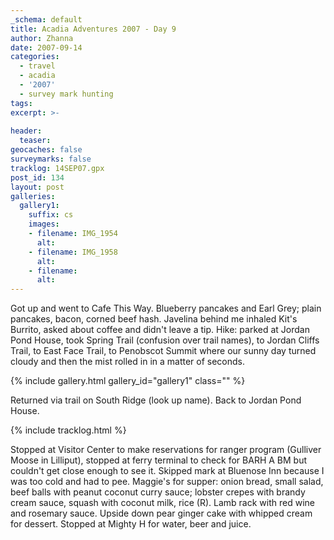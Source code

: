 ```yaml
---
_schema: default
title: Acadia Adventures 2007 - Day 9
author: Zhanna
date: 2007-09-14
categories:
  - travel
  - acadia
  - '2007'
  - survey mark hunting
tags:
excerpt: >- 
  
header:
  teaser:
geocaches: false
surveymarks: false
tracklog: 14SEP07.gpx
post_id: 134
layout: post
galleries:
  gallery1:
    suffix: cs
    images:
    - filename: IMG_1954
      alt: 
    - filename: IMG_1958
      alt: 
    - filename: 
      alt:  
---
```


Got up and went to Cafe This Way.  Blueberry pancakes and Earl Grey; plain pancakes, bacon, corned beef hash.  Javelina behind me inhaled Kit's Burrito, asked about coffee and didn't leave a tip.  Hike: parked at Jordan Pond House, took Spring Trail (confusion over trail names), to Jordan Cliffs Trail, to East Face Trail, to Penobscot Summit where our sunny day turned cloudy and then the mist rolled in in a matter of seconds.  

{% include gallery.html gallery_id="gallery1" class="" %}

Returned via trail on South Ridge (look up name).  Back to Jordan Pond House.  

{% include tracklog.html %}

Stopped at Visitor Center to make reservations for ranger program (Gulliver Moose in Lilliput), stopped at ferry terminal to check for BARH A BM but couldn't get close enough to see it.  Skipped mark at Bluenose Inn because I was too cold and had to pee.  Maggie's for supper: onion bread, small salad, beef balls with peanut coconut curry sauce; lobster crepes with brandy cream sauce, squash with coconut milk, rice (R).  Lamb rack with red wine and rosemary sauce.  Upside down pear ginger cake with whipped cream for dessert.  Stopped at Mighty H for water, beer and juice.